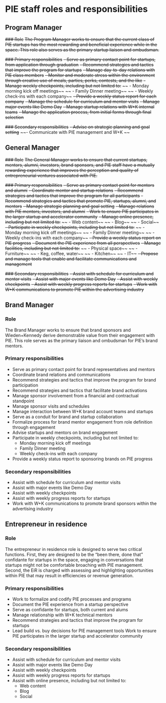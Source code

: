 # PIE staff roles and responsibilities

## Program Manager 
~~### Role~~
~~The Program Manager works to ensure that the current class of PIE startups has the most rewarding and beneficial experience while in the space. This role also serves as the primary startup liaison and ombudsman.~~

~~### Primary responsibilities~~
~~- Serve as primary contact point for startups, from application through graduation~~
~~- Recommend strategies and tactics that improve the program for startups~~
~~- Manage day-to-day relations with PIE class members~~
~~- Monitor and moderate stress within the environment through creative use of meals, parties, perks, contests, and the like~~
~~- Manage weekly checkpoints, including but not limited to:~~
~~	- Monday morning kick off meetings~~
~~	- Family Dinner meeting~~
~~	- Weekly check-ins with each company~~
~~- Provide a weekly status report for each company~~
~~- Manage the schedule for curriculum and mentor visits~~
~~- Manage major events like Demo Day~~
~~- Manage startup relations with W+K internal teams~~
~~- Manage the application process, from initial forms through final selection~~

~~### Secondary responsibilities~~
~~- Advise on strategic planning and goal setting~~
~~- Communicate with PIE management and W+K ~~

## General Manager
~~### Role~~
~~The General Manager works to ensure that current startups, mentors, alumni, investors, brand sponsors, and PIE staff have a mutually rewarding experience that improves the perception and quality of entrepreneurial ventures associated with PIE.~~

~~### Primary responsibilities~~
~~- Serve as primary contact point for mentors and alumni~~
~~- Coordinate mentor and startup relations~~
~~- Recommend strategies and tactics that improve the program for all participants~~
~~- Recommend strategies and tactics that promote PIE, startups, alumni, and mentors~~
~~- Manage strategic planning and goal setting~~
~~- Manage relations with PIE mentors, investors, and alumni~~
~~- Work to ensure PIE participates in the larger startup and accelerator community~~
~~- Manage online presence, including but not limited to:~~
~~	- Web content~~
~~	- Blog~~
~~	- Social~~
~~- Participate in weekly checkpoints, including but not limited to:~~
~~	- Monday morning kick off meetings~~
~~	- Family Dinner meeting~~
~~	- Weekly check-ins with each company~~
~~- Provide a weekly status report on PIE progress~~
~~- Document the PIE experience from all perspectives~~
~~- Manage facilities, including but not limited to:~~
~~	- Physical space~~
~~	- Furniture~~
~~	- Keg, coffee, water~~
~~	- Kitchen~~
~~	- IT~~
~~- Propose and manage tools that enable and facilitate communications and management~~

~~### Secondary responsibilities~~
~~- Assist with schedule for curriculum and mentor visits~~
~~- Assist with major events like Demo Day~~
~~- Assist with weekly checkpoints~~
~~- Assist with weekly progress reports for startups~~
~~- Work with W+K communications to promote PIE within the advertising industry~~


## Brand Manager 

### Role
The Brand Manager works to ensure that brand sponsors and Wieden+Kennedy derive demonstrable value from their engagement with PIE. This role serves as the primary liaison and ombudsman for PIE’s brand mentors.

### Primary responsibilities
- Serve as primary contact point for brand representatives and mentors
- Coordinate brand relations and communications
- Recommend strategies and tactics that improve the program for brand participation
- Recommend strategies and tactics that facilitate brand activations
- Manage sponsor involvement from a financial and contractual standpoint
- Manage sponsor visits and schedules
- Manage interaction between W+K brand account teams and startups
- Serve as a conduit for brand and startup collaboration
- Formalize process for brand mentor engagement from role definition through engagement
- Advise startups and mentors on brand engagement
- Participate in weekly checkpoints, including but not limited to:
	- Monday morning kick off meetings
	- Family Dinner meeting
	- Weekly check-ins with each company
- Provide a weekly status report to sponsoring brands on PIE progress

### Secondary responsibilities
- Assist with schedule for curriculum and mentor visits
- Assist with major events like Demo Day
- Assist with weekly checkpoints
- Assist with weekly progress reports for startups
- Work with W+K communications to promote brand sponsors within the advertising industry


## Entrepreneur in residence

### Role
The entrepreneur in residence role is designed to serve two critical functions. First, they are designed to be the “been there, done that” confidante for startups in the space, engaging in conversations that startups might not be comfortable broaching with PIE management. Second, the EiR is charged with assessing and highlighting opportunities within PIE that may result in efficiencies or revenue generation.

### Primary responsibilities
- Work to formalize and codify PIE processes and programs
- Document the PIE experience from a startup perspective
- Serve as confidante for startups, both current and alums
- Manage relationship with W+K technical mentors
- Recommend strategies and tactics that improve the program for startups
- Lead build vs. buy decisions for PIE management tools
Work to ensure PIE participates in the larger startup and accelerator community

### Secondary responsibilities
- Assist with schedule for curriculum and mentor visits
- Assist with major events like Demo Day
- Assist with weekly checkpoints
- Assist with weekly progress reports for startups
- Assist with online presence, including but not limited to:
	- Web content
	- Blog
	- Social

